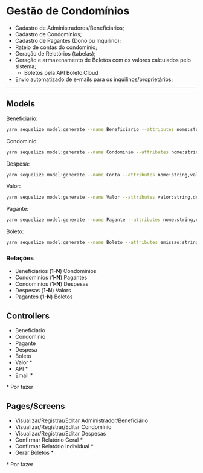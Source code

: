 # Gestão de Condomínios

- Cadastro de Administradores/Beneficiarios;
- Cadastro de Condomínios;
- Cadastro de Pagantes (Dono ou Inquilino);
- Rateio de contas do condomínio;
- Geração de Relatórios (tabelas);
- Geração e armazenamento de Boletos com os valores calculados pelo sistema;
  - Boletos pela API Boleto.Cloud
- Envio automatizado de e-mails para os inquilinos/proprietários;

---

## Models

Beneficiario:

```bash
yarn sequelize model:generate --name Beneficiario --attributes nome:string,cprf:string,token_acesso:string,token_conta:string,cep:string,uf:string,localidade:string,bairro:string,logradouro:string,numero:string,complemento:string
```

Condominio:

```bash
yarn sequelize model:generate --name Condominio --attributes nome:string,cep:string,uf:string,localidade:string,bairro:string,logradouro:string,numero:string,beneficiarioId:integer
```

Despesa:

```bash
yarn sequelize model:generate --name Conta --attributes nome:string,valor:string,rateioAutomatico:boolean,permanente:boolean,condominioId:integer
```

Valor:

```bash
yarn sequelize model:generate --name Valor --attributes valor:string,despesaId:integer,paganteId:integer
```

Pagante:

```bash
yarn sequelize model:generate --name Pagante --attributes nome:string,cprf:string,complemento:string,fracao:string,condominioId:integer
```

Boleto:

```bash
yarn sequelize model:generate --name Boleto --attributes emissao:string,vencimento:string,documento:string,numero:string,titulo:string,valor:string,paganteId:integer
```

### Relações

- Beneficiarios (**1-N**) Condominios
- Condominios (**1-N**) Pagantes
- Condominios (**1-N**) Despesas
- Despesas (**1-N**) Valors
- Pagantes (**1-N**) Boletos

## Controllers

- Beneficiario
- Condominio
- Pagante
- Despesa
- Boleto
- Valor \*
- API \*
- Email \*

\* Por fazer

## Pages/Screens

- Visualizar/Registrar/Editar Administrador/Beneficiário
- Visualizar/Registrar/Editar Condomínio
- Visualizar/Registrar/Editar Despesas
- Confirmar Relatório Geral \*
- Confirmar Relatório Individual \*
- Gerar Boletos \*

\* Por fazer
